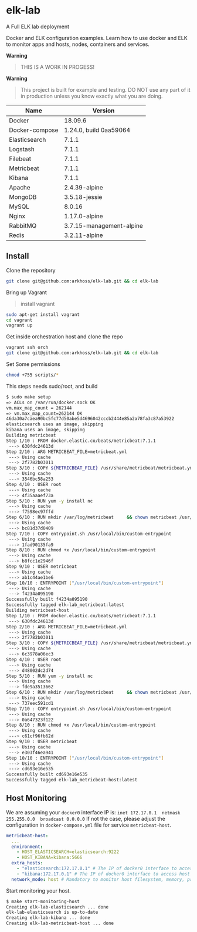 # elk-lab
A Full ELK lab deployment

Docker and ELK configuration examples. 
Learn how to use docker and ELK to monitor apps and hosts, nodes, containers and services.

**Warning**
> THIS IS A WORK IN PROGESS! 

**Warning**
> This project is built for example and testing. 
> DO NOT use any part of it in production unless you know exactly what you are doing.

| Name  | Version |
| ------------- | ------------- |
| Docker  | 18.09.6 |
| Docker-compose  | 1.24.0, build 0aa59064 |
| Elasticsearch  | 7.1.1 |
| Logstash | 7.1.1 |
| Filebeat | 7.1.1 |
| Metricbeat  | 7.1.1 |
| Kibana  | 7.1.1 |
| Apache | 2.4.39-alpine |
| MongoDB | 3.5.18-jessie |
| MySQL | 8.0.16 |
| Nginx | 1.17.0-alpine |
| RabbitMQ | 3.7.15-management-alpine |
| Redis | 3.2.11-alpine |


## Install

Clone the repository

```bash
git clone git@github.com:arkhoss/elk-lab.git && cd elk-lab
```

Bring up Vagrant
> install vagrant

```bash
sudo apt-get install vagrant
cd vagrant
vagrant up
```
Get inside orchestration host and clone the repo
```bash
vagrant ssh orch
git clone git@github.com:arkhoss/elk-lab.git && cd elk-lab
```

Set Some permissions
```bash
chmod +755 scripts/*
```

This steps needs sudo/root, and build

```bash
$ sudo make setup
=> ACLs on /var/run/docker.sock OK
vm.max_map_count = 262144
=> vm.max_map_count=262144 OK
46da30a7caea90bc5fc77d50abe5d4696042cccb2444e85a2a78fa3c87a53922
elasticsearch uses an image, skipping
kibana uses an image, skipping
Building metricbeat
Step 1/10 : FROM docker.elastic.co/beats/metricbeat:7.1.1
 ---> 630fdc24613d
Step 2/10 : ARG METRICBEAT_FILE=metricbeat.yml
 ---> Using cache
 ---> 2f7782b03011
Step 3/10 : COPY ${METRICBEAT_FILE} /usr/share/metricbeat/metricbeat.yml
 ---> Using cache
 ---> 3546bc58a253
Step 4/10 : USER root
 ---> Using cache
 ---> 4f35aaaef73a
Step 5/10 : RUN yum -y install nc
 ---> Using cache
 ---> f7598ec97ffd
Step 6/10 : RUN mkdir /var/log/metricbeat     && chown metricbeat /usr/share/metricbeat/metricbeat.yml     && chmod go-w /usr/share/metricbeat/metricbeat.yml     && chown metricbeat /var/log/metricbeat
 ---> Using cache
 ---> bc81d37d0409
Step 7/10 : COPY entrypoint.sh /usr/local/bin/custom-entrypoint
 ---> Using cache
 ---> 1fad90135fa9
Step 8/10 : RUN chmod +x /usr/local/bin/custom-entrypoint
 ---> Using cache
 ---> b8fcc1e2946f
Step 9/10 : USER metricbeat
 ---> Using cache
 ---> ab1c44ae1be6
Step 10/10 : ENTRYPOINT ["/usr/local/bin/custom-entrypoint"]
 ---> Using cache
 ---> f4234a095190
Successfully built f4234a095190
Successfully tagged elk-lab_metricbeat:latest
Building metricbeat-host
Step 1/10 : FROM docker.elastic.co/beats/metricbeat:7.1.1
 ---> 630fdc24613d
Step 2/10 : ARG METRICBEAT_FILE=metricbeat.yml
 ---> Using cache
 ---> 2f7782b03011
Step 3/10 : COPY ${METRICBEAT_FILE} /usr/share/metricbeat/metricbeat.yml
 ---> Using cache
 ---> 6c3978a06ec3
Step 4/10 : USER root
 ---> Using cache
 ---> d48002dc2d74
Step 5/10 : RUN yum -y install nc
 ---> Using cache
 ---> fde9a3513662
Step 6/10 : RUN mkdir /var/log/metricbeat     && chown metricbeat /usr/share/metricbeat/metricbeat.yml     && chmod go-w /usr/share/metricbeat/metricbeat.yml     && chown metricbeat /var/log/metricbeat
 ---> Using cache
 ---> 737eec591cd1
Step 7/10 : COPY entrypoint.sh /usr/local/bin/custom-entrypoint
 ---> Using cache
 ---> 0a647323f122
Step 8/10 : RUN chmod +x /usr/local/bin/custom-entrypoint
 ---> Using cache
 ---> c61cf96fb62d
Step 9/10 : USER metricbeat
 ---> Using cache
 ---> e303f46ea941
Step 10/10 : ENTRYPOINT ["/usr/local/bin/custom-entrypoint"]
 ---> Using cache
 ---> cd693e16e535
Successfully built cd693e16e535
Successfully tagged elk-lab_metricbeat-host:latest
```


## Host Monitoring

We are assuming your `docker0` interface IP is: `inet 172.17.0.1  netmask 255.255.0.0  broadcast 0.0.0.0`
If not the case, please adjust the configuration in `docker-compose.yml` file for service `metricbeat-host`.

```yaml
metricbeat-host:
  ...
  environment:
    - HOST_ELASTICSEARCH=elasticsearch:9222
    - HOST_KIBANA=kibana:5666
  extra_hosts:
    - "elasticsearch:172.17.0.1" # The IP of docker0 interface to access host from container
    - "kibana:172.17.0.1" # The IP of docker0 interface to access host from container
  network_mode: host # Mandatory to monitor host filesystem, memory, processes,...
```

Start monitoring your host.

```bash
$ make start-monitoring-host
Creating elk-lab-elasticsearch ... done
elk-lab-elasticsearch is up-to-date
Creating elk-lab-kibana ... done
Creating elk-lab-metricbeat-host ... done
```
